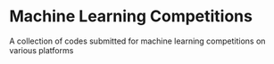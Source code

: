 # Machine Learning Competitions
 A collection of codes submitted for machine learning competitions on various platforms
